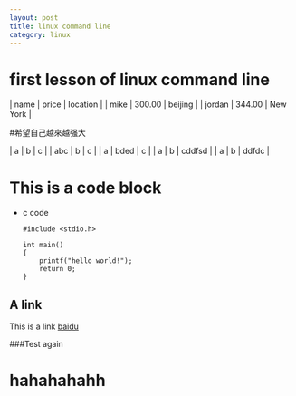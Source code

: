 ```yaml
---
layout: post
title: linux command line
category: linux
---
```


# first lesson of linux command line

| name   | price  | location |
| mike   | 300.00 | beijing  |
| jordan | 344.00 | New York |


#希望自己越來越强大

| a   | b    | c      |
| abc | b    | c      |
| a   | bded | c      |
| a   | b    | cddfsd |
| a   | b    | ddfdc  |

This is a code block
====================

*	c code

		#include <stdio.h>

		int main()
		{
			printf("hello world!");
			return 0;
		}



A link
------------

This is a link [baidu](http://www.baidu.com"百度")

###Test again

hahahahahh
==========



